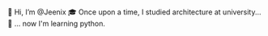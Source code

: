 🐇 Hi, I’m @Jeenix 
🎓 Once upon a time, I studied architecture at university...
🐍 ... now I'm learning python. 

